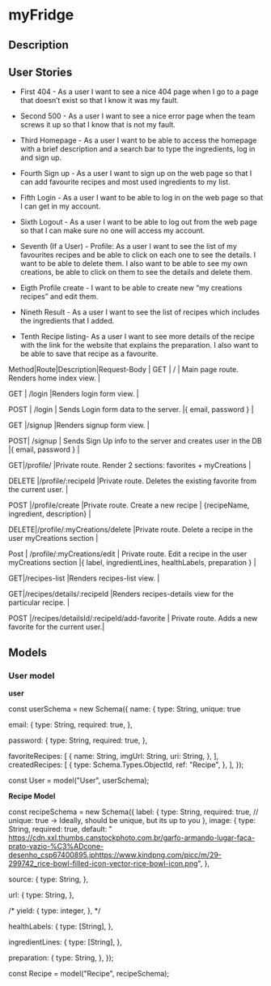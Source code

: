 # myFridge

## Description

## User Stories

- First 404 - As a user I want to see a nice 404 page when I go to a page that doesn’t exist so that I know it was my fault.

- Second 500 - As a user I want to see a nice error page when the team screws it up so that I know that is not my fault.

- Third Homepage - As a user I want to be able to access the homepage with a brief description and a search bar to type the ingredients, log in and sign up. 

- Fourth Sign up - As a user I want to sign up on the web page so that I can add favourite recipes and most used ingredients to my list.

- Fifth Login - As a user I want to be able to log in on the web page so that I can get in my account.

- Sixth Logout - As a user I want to be able to log out from the web page so that I can make sure no one will access my account.

- Seventh (If a User) - Profile: As a user I want to see the list of my favourites recipes and be able to click on each one to see the details. I want to be able to delete them.
  I also want to be able to see my own creations, be able to click on them to see the details and delete them.

- Eigth Profile create - I want to be able to create new “my creations recipes” and edit them.


- Nineth Result - As a user I want to see the list of recipes which includes the ingredients that I added.

- Tenth Recipe listing- As a user I want to see more details of the recipe with the link for the website that explains the preparation. I also want to be able to save that recipe as a favourite.

Method|Route|Description|Request-Body |
GET | / | Main page route. Renders home index view. |

GET | /login |Renders login form view. |

POST | /login | Sends Login form data to the server. |{ email, password } |

GET |/signup |Renders signup form view. |

POST| /signup | Sends Sign Up info to the server and creates user in the DB |{ email, password } |

GET|/profile/ |Private route. Render 2 sections: favorites + myCreations |

DELETE |/profile/:recipeId |Private route. Deletes the existing favorite from the current user. |

POST |/profile/create |Private route. Create a new recipe | {recipeName, ingredient, description} |

DELETE|/profile/:myCreations/delete |Private route. Delete a recipe in the user myCreations section |

Post | /profile/:myCreations/edit | Private route. Edit a recipe in the user myCreations section |{ label, ingredientLines, healthLabels, preparation } |

GET|/recipes-list |Renders recipes-list view. |

GET|/recipes/details/:recipeId |Renders recipes-details view for the particular recipe. |

POST |/recipes/detailsId/:recipeId/add-favorite | Private route. Adds a new favorite for the current user.|

## Models

### User model

**user**

const userSchema = new Schema({
  name: {
    type: String,
     unique: true 

  email: {
    type: String,
    required: true,
  },

  password: {
    type: String,
    required: true,
  },

  favoriteRecipes: [
    {
      name: String,
      imgUrl: String,
      uri: String,
    },
  ],
  createdRecipes: [
    {
      type: Schema.Types.ObjectId,
      ref: "Recipe",
    },
  ],
});

const User = model("User", userSchema);

**Recipe Model**

const recipeSchema = new Schema({
  label: {
    type: String,
    required: true,
    // unique: true -> Ideally, should be unique, but its up to you
  },
  image: {
    type: String,
    required: true,
    default:
      " https://cdn.xxl.thumbs.canstockphoto.com.br/garfo-armando-lugar-faca-prato-vazio-%C3%ADcone-desenho_csp67400895.jphttps://www.kindpng.com/picc/m/29-299742_rice-bowl-filled-icon-vector-rice-bowl-icon.png",
  },

  source: {
    type: String,
  },

  url: {
    type: String,
  },

  /*  yield: {
    type: integer, 
  }, */

  healthLabels: {
    type: [String],
  },

  ingredientLines: {
    type: [String],
  },

  preparation: {
    type: String,
  },
});

const Recipe = model("Recipe", recipeSchema);


